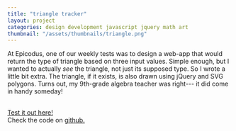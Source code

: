 ```yaml
---
title: "triangle tracker"
layout: project
categories: design development javascript jquery math art
thumbnail: "/assets/thumbnails/triangle.png"
---
```


At Epicodus, one of our weekly tests was to design a web-app that would return the type of triangle based on three input values.
Simple enough, but I wanted to actually _see_ the triangle, not just its supposed type. So I wrote a little bit extra. The triangle,
if it exists, is also drawn using jQuery and SVG polygons. Turns out, my 9th-grade algebra teacher was right--- it did come in handy someday!

<br>
<a href="{{ site.url }}/triangles/" target="_blank">Test it out here!</a>

<br>
Check the code on <a href="https://github.com/tjheffner/Assessment5" target="_blank">github.</a>
